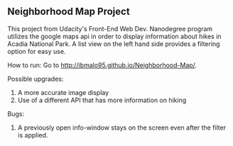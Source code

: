 ## Neighborhood Map Project
  This project from Udacity's Front-End Web Dev. Nanodegree program utilizes the
google maps api in order to display information about hikes in Acadia National
Park. A list view on the left hand side provides a filtering option for easy use.

How to run:
  Go to http://ibmalo95.github.io/Neighborhood-Map/.

Possible upgrades:
  1. A more accurate image display
  2. Use of a different API that has more information on hiking

Bugs:
  1. A previously open info-window stays on the screen even after the filter is
    applied.
